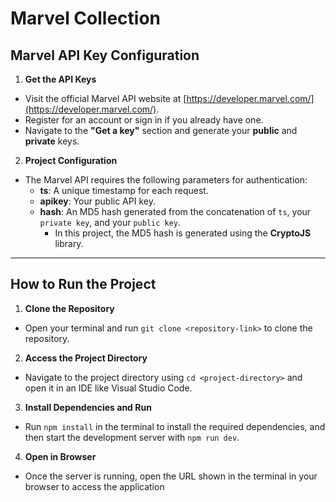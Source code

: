 # Marvel Collection

## Marvel API Key Configuration
1. **Get the API Keys**
- Visit the official Marvel API website at [https://developer.marvel.com/](https://developer.marvel.com/).
- Register for an account or sign in if you already have one.
- Navigate to the **"Get a key"** section and generate your **public** and **private** keys.

2. **Project Configuration**
- The Marvel API requires the following parameters for authentication:
  - **ts**: A unique timestamp for each request.
  - **apikey**: Your public API key.
  - **hash**: An MD5 hash generated from the concatenation of `ts`, your `private key`, and your `public key`.
    - In this project, the MD5 hash is generated using the **CryptoJS** library.
---

## How to Run the Project
1. **Clone the Repository**
- Open your terminal and run `git clone <repository-link>` to clone the repository.  
2. **Access the Project Directory**
- Navigate to the project directory using `cd <project-directory>` and open it in an IDE like Visual Studio Code.  
3. **Install Dependencies and Run**
- Run `npm install` in the terminal to install the required dependencies, and then start the development server with `npm run dev`.  
4. **Open in Browser**
- Once the server is running, open the URL shown in the terminal in your browser to access the application